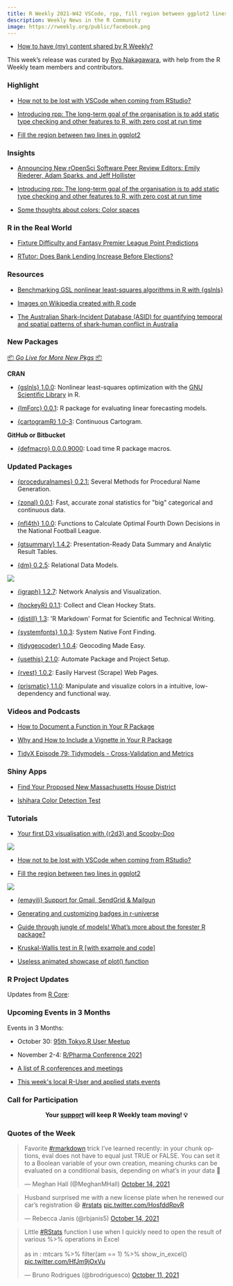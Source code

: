 ```yaml
---
title: R Weekly 2021-W42 VSCode, rpp, fill region between ggplot2 lines
description: Weekly News in the R Community
image: https://rweekly.org/public/facebook.png
---
```


+ [How to have (my) content shared by R Weekly?](https://github.com/rweekly/rweekly.org#how-to-have-my-content-shared-by-r-weekly)

This week’s release was curated by [Ryo Nakagawara](https://twitter.com/R_by_Ryo), with help from the R Weekly team members and contributors.

###  Highlight

+ [How not to be lost with VSCode when coming from RStudio?](https://statnmap.com/2021-10-09-how-not-to-be-lost-with-vscode-when-coming-from-rstudio/)

+ [Introducing rpp: The long-term goal of the organisation is to add static type checking and other features to R, with zero cost at run time](https://blog.q-lang.org/posts/2021-10-13-release/)

+ [Fill the region between two lines in ggplot2](https://www.nsgrantham.com/fill-between-two-lines-ggplot2)

### Insights

+ [Announcing New rOpenSci Software Peer Review Editors: Emily Riederer, Adam Sparks, and Jeff Hollister](https://ropensci.org/blog/2021/10/12/editors2021/)

+ [Introducing rpp: The long-term goal of the organisation is to add static type checking and other features to R, with zero cost at run time](https://blog.q-lang.org/posts/2021-10-13-release/)

+ [Some thoughts about colors: Color spaces](https://clauswilke.com/art/post/colors-color-spaces)

### R in the Real World

+ [Fixture Difficulty and Fantasy Premier League Point Predictions](https://dm13450.github.io/2021/10/12/Fixture-Difficulty-FPL.html)

+ [RTutor: Does Bank Lending Increase Before Elections?](https://skranz.github.io//r/2021/10/12/RTutor-ElectionsAndBankLending.html)

###  Resources

+ [Benchmarking GSL nonlinear least-squares algorithms in R with {gslnls}](https://www.jchau.org/2021/10/12/gsl-nonlinear-least-squares-fitting-in-r/)

+ [Images on Wikipedia created with R code](https://commons.wikimedia.org/wiki/Category:PNG_created_with_R_code)

+ [The Australian Shark-Incident Database (ASID) for quantifying temporal and spatial patterns of shark-human conflict in Australia](https://github.com/cjabradshaw/AustralianSharkIncidentDatabase)

###  New Packages

<p class="added-hostname"><a href="https://rweekly.org/live" target="_blank" class="externalLink">📦 <i>Go Live for More New Pkgs</i> 📦</a></p>

**CRAN**

+ [{gslnls} 1.0.0](https://cran.r-project.org/package=gslnls): Nonlinear least-squares optimization with the [GNU Scientific Library](https://www.gnu.org/software/gsl/) in R.

+ [{lmForc} 0.0.1](https://cran.r-project.org/package=lmForc): R package for evaluating linear forecasting models.

+ [{cartogramR} 1.0-3](https://cran.r-project.org/package=cartogramR): Continuous Cartogram.

**GitHub or Bitbucket**

+ [{defmacro} 0.0.0.9000](https://github.com/dirkschumacher/defmacro): Load time R package macros.

### Updated Packages

+ [{proceduralnames} 0.2.1:](https://cran.r-project.org/package=proceduralnames) Several Methods for Procedural Name Generation.

+ [{zonal} 0.0.1](https://github.com/mikejohnson51/zonal): Fast, accurate zonal statistics for "big" categorical and continuous data.

+ [{nfl4th} 1.0.0](https://cran.r-project.org/package=nfl4th): Functions to Calculate Optimal Fourth Down Decisions in the
National Football League.

+ [{gtsummary} 1.4.2](https://cran.r-project.org/package=gtsummary): Presentation-Ready Data Summary and Analytic Result Tables.

+ [{dm} 0.2.5](https://cran.r-project.org/package=dm): Relational Data Models.

![](https://raw.githubusercontent.com/rweekly/image/master/2021-10-18/dm-database.PNG)

+ [{igraph} 1.2.7](https://cran.r-project.org/package=igraph): Network Analysis and Visualization.

+ [{hockeyR} 0.1.1](https://cran.r-project.org/package=hockeyR): Collect and Clean Hockey Stats.

+ [{distill} 1.3](https://cran.r-project.org/package=distill): 'R Markdown' Format for Scientific and Technical Writing.

+ [{systemfonts} 1.0.3](https://cran.r-project.org/package=systemfonts): System Native Font Finding. 

+ [{tidygeocoder} 1.0.4](https://cran.r-project.org/package=tidygeocoder): Geocoding Made Easy.

+ [{usethis} 2.1.0](https://cran.r-project.org/package=usethis): Automate Package and Project Setup.

+ [{rvest} 1.0.2](https://cran.r-project.org/package=rvest): Easily Harvest (Scrape) Web Pages.

+ [{prismatic} 1.1.0](https://cran.r-project.org/package=prismatic): Manipulate and visualize colors in a intuitive, low-dependency and functional way.

###  Videos and Podcasts

+ [How to Document a Function in Your R Package](https://www.youtube.com/watch?v=gl9fFmtXFcI)

+ [Why and How to Include a Vignette in Your R Package](https://youtu.be/3N0klPMNyLY)

+ [TidyX Episode 79: Tidymodels - Cross-Validation and Metrics](https://www.youtube.com/watch?v=TU3XAWk1tHI)

### Shiny Apps

+ [Find Your Proposed New Massachusetts House District](https://apps.machlis.com/shiny/ma_house_redistricting/)

+ [Ishihara Color Detection Test](https://phytools.shinyapps.io/ishihara/)

###  Tutorials

+ [Your first D3 visualisation with {r2d3} and Scooby-Doo](https://www.jumpingrivers.com/blog/r-d3-intro-r2d3/)

![](https://raw.githubusercontent.com/rweekly/image/master/2021-10-18/d3-scooby.PNG)

+ [How not to be lost with VSCode when coming from RStudio?](https://statnmap.com/2021-10-09-how-not-to-be-lost-with-vscode-when-coming-from-rstudio/)

+ [Fill the region between two lines in ggplot2](https://www.nsgrantham.com/fill-between-two-lines-ggplot2)

![](https://raw.githubusercontent.com/rweekly/image/master/2021-10-18/ggplot-fill-ribbonize.PNG)

+ [{emayili} Support for Gmail, SendGrid & Mailgun](https://datawookie.dev/blog/2021/10/emayili-support-for-gmail-sendgrid-mailgun/)

+ [Generating and customizing badges in r-universe](https://ropensci.org/blog/2021/10/14/runiverse-badges/)

+ [Guide through jungle of models! What’s more about the forester R package?](https://medium.com/responsibleml/guide-through-jungle-of-models-whats-more-about-the-forester-r-package-a135d1882676)

+ [Kruskal-Wallis test in R [with example and code]](https://www.reneshbedre.com/blog/kruskal-wallis-test.html)

+ [Useless animated showcase of plot() function](https://tomaztsql.wordpress.com/2021/10/18/little-useless-useful-r-functions-useless-animated-showcase-of-plot-function/)

<!--<div class="post-more-begin></div><div class="post-more-end"></div>-->

###  R Project Updates

Updates from [R Core](http://developer.r-project.org/blosxom.cgi/R-devel/NEWS):

###  Upcoming Events in 3 Months

Events in 3 Months:

+ October 30: [95th Tokyo.R User Meetup](https://tokyor.connpass.com/event/225967/)

+ November 2-4: [R/Pharma Conference 2021](https://rinpharma.com/)

+ [A list of R conferences and meetings](https://jumpingrivers.github.io/meetingsR/events.html)

+ [This week's local R-User and applied stats events](https://community.rstudio.com/c/irl)

###  Call for Participation


<p class="hide-support added-hostname support-rweekly" style="text-align: center;font-weight: bold;">Your <a class="non-visited externalLink" href="https://www.patreon.com/rweekly" onclick="pas(this)">support</a> will keep R Weekly team moving! 💡</p>

###  Quotes of the Week

<blockquote class="twitter-tweet"><p lang="en" dir="ltr">Favorite <a href="https://twitter.com/hashtag/rmarkdown?src=hash&amp;ref_src=twsrc%5Etfw">#rmarkdown</a> trick I’ve learned recently: in your chunk options, eval does not have to equal just TRUE or FALSE. You can set it to a Boolean variable of your own creation, meaning chunks can be evaluated on a conditional basis, depending on what’s in your data 🎉</p>&mdash; Meghan Hall (@MeghanMHall) <a href="https://twitter.com/MeghanMHall/status/1448663277802692624?ref_src=twsrc%5Etfw">October 14, 2021</a></blockquote> <script async src="https://platform.twitter.com/widgets.js" charset="utf-8"></script> 

<blockquote class="twitter-tweet"><p lang="en" dir="ltr">Husband surprised me with a new license plate when he renewed our car’s registration 😆 <a href="https://twitter.com/hashtag/rstats?src=hash&amp;ref_src=twsrc%5Etfw">#rstats</a> <a href="https://t.co/HosfddRpvR">pic.twitter.com/HosfddRpvR</a></p>&mdash; Rebecca Janis (@rbjanis5) <a href="https://twitter.com/rbjanis5/status/1448673057376190469?ref_src=twsrc%5Etfw">October 14, 2021</a></blockquote> <script async src="https://platform.twitter.com/widgets.js" charset="utf-8"></script> 

<blockquote class="twitter-tweet"><p lang="en" dir="ltr">Little <a href="https://twitter.com/hashtag/RStats?src=hash&amp;ref_src=twsrc%5Etfw">#RStats</a> function I use when I quickly need to open the result of various %&gt;% operations in Excel<br><br>as in : mtcars %&gt;% filter(am == 1) %&gt;% show_in_excel() <a href="https://t.co/HfJm9jOxVu">pic.twitter.com/HfJm9jOxVu</a></p>&mdash; Bruno Rodrigues (@brodriguesco) <a href="https://twitter.com/brodriguesco/status/1447468259725434886?ref_src=twsrc%5Etfw">October 11, 2021</a></blockquote> <script async src="https://platform.twitter.com/widgets.js" charset="utf-8"></script> 

